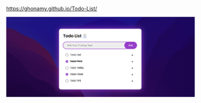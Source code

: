 https://ghonamy.github.io/Todo-List/

![image alt](https://github.com/Ghonamy/Todo-List/blob/main/Images/Screenshot%202024-10-29%20142456.png?raw=true)
